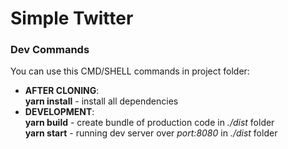 # Simple Twitter
### Dev Commands
You can use this CMD/SHELL commands in project folder:
* **AFTER CLONING**:  
  **yarn install** - install all dependencies
* **DEVELOPMENT**:\
  **yarn build** - create bundle of production code in *./dist* folder\
  **yarn start** - running dev server over *port:8080* in *./dist* folder